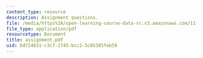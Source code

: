 ```yaml
---
content_type: resource
description: Assignment questions.
file: /media/https%3A/open-learning-course-data-rc.s3.amazonaws.com/11-947-new-century-cities-real-estate-digital-technology-and-design-fall-2004/bd724631c3c72745bcc25c85385feb59_assignment.pdf
file_type: application/pdf
resourcetype: Document
title: assignment.pdf
uid: bd724631-c3c7-2745-bcc2-5c85385feb59
---
```

